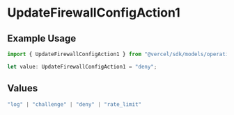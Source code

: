 # UpdateFirewallConfigAction1

## Example Usage

```typescript
import { UpdateFirewallConfigAction1 } from "@vercel/sdk/models/operations/updatefirewallconfig.js";

let value: UpdateFirewallConfigAction1 = "deny";
```

## Values

```typescript
"log" | "challenge" | "deny" | "rate_limit"
```